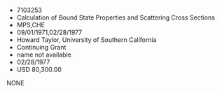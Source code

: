 * 7103253
* Calculation of Bound State Properties and Scattering Cross  Sections
* MPS,CHE
* 09/01/1971,02/28/1977
* Howard Taylor, University of Southern California
* Continuing Grant
*   name not available
* 02/28/1977
* USD 80,300.00

NONE